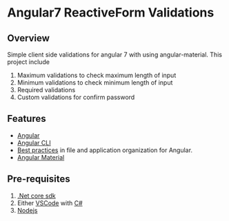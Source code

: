 # Angular7 ReactiveForm Validations

## Overview
   Simple client side validations for angular 7 with using angular-material.
 This project include
1) Maximum validations to check maximum length of input 
2) Minimum validations to check minimum length of input
3) Required validations 
4) Custom validations for confirm password


## Features

* [Angular](https://angular.io/)
* [Angular CLI](https://cli.angular.io/)
* [Best practices](https://angular.io/docs/ts/latest/guide/style-guide.html) in file and application organization for Angular.
* [Angular Material](https://material.angular.io/)



## Pre-requisites

1. [.Net core sdk](https://www.microsoft.com/net/core#windows)
2. Either [VSCode](https://code.visualstudio.com/) with [C#](https://marketplace.visualstudio.com/items?itemName=ms-vscode.csharp) 
3. [Nodejs](https://nodejs.org/en/)
